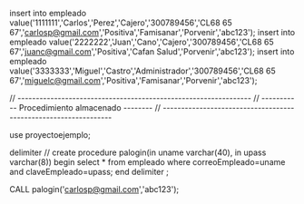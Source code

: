 insert into empleado value('1111111','Carlos','Perez','Cajero','300789456','CL68 65 67','carlosp@gmail.com','Positiva','Famisanar','Porvenir','abc123');
insert into empleado value('2222222','Juan','Cano','Cajero','300789456','CL68 65 67','juanc@gmail.com','Positiva','Cafan Salud','Porvenir','abc123');
insert into empleado value('3333333','Miguel','Castro','Administrador','300789456','CL68 65 67','miguelc@gmail.com','Positiva','Famisanar','Porvenir','abc123');



// ----------------------------------------------------------------
// ----------- Procedimiento almacenado --------
// ----------------------------------------------------------------

use proyectoejemplo;

delimiter //
create procedure palogin(in uname varchar(40), in upass varchar(8))
begin
	select * from empleado where correoEmpleado=uname and claveEmpleado=upass;
end
delimiter ;

CALL palogin('carlosp@gmail.com','abc123');
